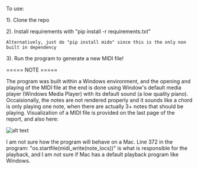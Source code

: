 To use:

1). Clone the repo

2). Install requirements with "pip install -r requirements.txt" 

    Alternatively, just do "pip install mido" since this is the only non built in dependency
    
3). Run the program to generate a new MIDI file!

===== NOTE =====

The program was built within a Windows environment, and the opening and playing of the MIDI file at the end is done using Window's default
media player (Windows Media Player) with its default sound (a low quality piano). Occaisionally, the notes are not rendered
properly and it sounds like a chord is only playing one note, when there are actually 3+ notes that should be playing. Visualization of a MIDI
file is provided on the last page of the report, and also here: 

![alt text](https://imgur.com/a/yL6k4UR)


I am not sure how the program will behave on a Mac. Line 372 in the program: "os.startfile(midi_write(note_locs))" is what is responsible for the playback,
and I am not sure if Mac has a default playback program like Windows. 
